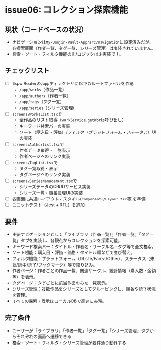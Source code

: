 # issue06: コレクション探索機能

## 現状（コードベースの状況）
- ナビゲーションは`My-Doujin-Vault-App/src/navigation`に設定済みだが、各探索画面（作者一覧、タグ一覧、シリーズ管理）は実装されていません。
- 検索・ソート・フィルタ機能のUI/ロジックは未実装です。

## チェックリスト
- [ ] Expo Routerの`/app`ディレクトリに以下のルートファイルを作成
  - `/app/works`（作品一覧）
  - `/app/authors`（作者一覧）
  - `/app/tags`（タグ一覧）
  - `/app/series`（シリーズ管理）
- [ ] `screens/WorksList.tsx`で
  - 全作品のリスト取得（`workService.getWorks`呼び出し）
  - キーワード検索バーの実装
  - ソート（購入日・評価）/フィルタ（プラットフォーム・ステータス）UIの実装
- [ ] `screens/AuthorList.tsx`で
  - 作者データ取得・一覧表示
  - 作者ページへのリンク実装
- [ ] `screens/TagList.tsx`で
  - タグ一覧取得・表示
  - タグページへのリンク実装
- [ ] `screens/SeriesManagement.tsx`で
  - シリーズデータのCRUDサービス実装
  - シリーズ一覧・順番管理UIの実装
- [ ] 各画面に共通レイアウト・スタイル(`components/Layout.tsx`等)を準備
- [ ] ユニットテスト（Jest + RTL）を追加

## 要件
- 主要ナビゲーションとして「ライブラリ（作品一覧）」「作者一覧」「タグ一覧」タブを実装し、各観点からコレクションを探索可能。
- キーワード検索バー：タイトル・作者名・サークル名・タグ等で全文検索。
- ソート機能：購入日・評価・価格・タイトル順などで並び替え。
- フィルタ機能：プラットフォーム（DLsite/Fanza/Other）、ステータス（未読/読中/読了/ブックマーク）等で絞り込み。
- 作者ページ：作者ごとの作品一覧、関連サークル、統計情報（購入数・金額等）を表示。
- タグページ：タグごとに該当作品のみを一覧表示。
- シリーズ管理：複数作品をシリーズとしてグルーピングし、順番や読了状況を管理。
- すべての探索・表示はローカルDBで高速に実現。

## 完了条件
- ユーザーが「ライブラリ」「作者一覧」「タグ一覧」「シリーズ管理」タブからそれぞれの画面へ遷移できる
- 検索・ソート・フィルタ・シリーズ管理が要件通り動作する
